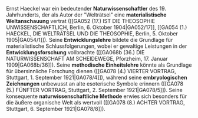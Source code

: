 
Ernst Haeckel war ein bedeutender **Naturwissenschaftler** des 19. Jahrhunderts, der als Autor der "Welträtsel" eine **materialistische Weltanschauung** vertrat ([[GA052 (17.) IST DIE THEOSOPHIE UNWISSENSCHAFTLICH, Berlin, 6. Oktober 1904|GA052/17]], [[GA054 (1.) HAECKEL, DIE WELTRÄTSEL UND DIE THEOSOPHIE, Berlin, 5. Oktober 1905|GA054/1]]). Seine **Entwicklungslehre** bildete die Grundlage für materialistische Schlussfolgerungen, wobei er gewaltige Leistungen in der **Entwicklungsforschung** vollbrachte ([[GA068b (36.) DIE NATURWISSENSCHAFT AM SCHEIDEWEGE, Pforzheim, 17. Januar 1909|GA068b/36]]). Seine **methodische Einheitslehre** könnte als Grundlage für übersinnliche Forschung dienen ([[GA078 (4.) VIERTER VORTRAG, Stuttgart, 1. September 1921|GA078/4]]), während seine **embryologischen Zeichnungen** unbewusst an alte esoterische Symbole erinnern ([[GA078 (5.) FÜNFTER VORTRAG, Stuttgart, 2. September 1921|GA078/5]]). Seine konsequente **naturwissenschaftliche Methode** erwies sich besonders für die äußere organische Welt als wertvoll ([[GA078 (8.) ACHTER VORTRAG, Stuttgart, 6. September 1921|GA078/8]]).
